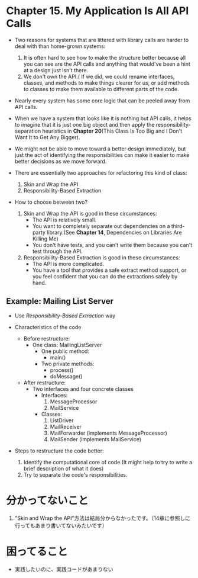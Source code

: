 # Chapter 15. My Application Is All API Calls

* Two reasons for systems that are littered with library calls are harder to deal with than home-grown systems:
    1. It is often hard to see how to make the structure better because all you can see are the API calls and anything that would've been a hint at a design just isn't there.
    1. We don't own the API.( If we did, we could rename interfaces, classes, and methods to make things clearer for us, or add methods to classes to make them available to different parts of the code.

* Nearly every system has some core logic that can be peeled away from API calls.

* When we have a system that looks like it is nothing but API calls, it helps to imagine that it is just one big object and then apply the responsibility-separation heuristics in **Chapter 20**(This Class Is Too Big and I Don't Want It to Get Any Bigger).
* We might not be able to move toward a better design immediately, but just the act of identifying the responsibilities can make it easier to make better decisions as we move forward.

* There are essentially two approaches for refactoring this kind of class:
    1. Skin and Wrap the API
    1. Responsibility-Based Extraction

* How to choose between two?
    1. Skin and Wrap the API is good in these circumstances:
        * The API is relatively small.
        * You want to completely separate out dependencies on a third-party library.(See **Chapter 14**, Dependencies on Libraries Are Killing Me)
        * You don't have tests, and you can't write them because you can't test through the API.
    1. Responsibility-Based Extraction is good in these circumstances:
        * The API is more complicated.
        * You have a tool that provides a safe extract method support, or you feel confident that you can do the extractions safely by hand.

## Example: Mailing List Server

* Use _Responsibility-Based Extraction_ way

* Characteristics of the code
    * Before restructure:
        * One class: MailingListServer
            * One public method:
                * main()
            * Two private methods:
                * process()
                * doMessage()
    * After restructure:
        * Two interfaces and four concrete classes
            * Interfaces:
                1. MessageProcessor
                1. MailService
            * Classes:
                1. ListDriver
                1. MailReceiver
                1. MailForwarder (implements MessageProcessor)
                1. MailSender (implements MailService)

* Steps to restructure the code better:
    1. Identify the computational core of code.(It might help to try to write a brief description of what it does)
    1. Try to separate the code's responsibilities.

# 分かってないこと

1. "Skin and Wrap the API"方法は結局分からなかったです。（14章に参照しに行ってもあまり書いてないみたいです）

# 困ってること

* 実践したいのに、実践コードがあまりない
